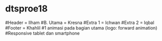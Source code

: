 # dtsproe18
#Header = Ilham
#B. Utama = Kresna
#Extra 1 = Ichwan
#Extra 2 = Iqbal
#Footer = Khahlil
#1 animasi pada bagian utama (logo: forward animation)
#Responsive tablet dan smartphone
